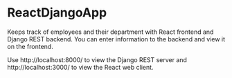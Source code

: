 # ReactDjangoApp
Keeps track of employees and their department with React frontend and Django REST backend. You can enter information to the backend and view it on the frontend.

Use http://localhost:8000/ to view the Django REST server and http://localhost:3000/ to view the React web client.
